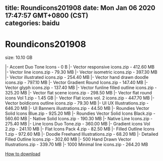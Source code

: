 
title: Roundicons201908
date: Mon Jan 06 2020 17:47:57 GMT+0800 (CST)    
categories: baidu
---

# Roundicons201908
size: 10.10 GB
 
 
|- Accent Duo Tone Icons - 0 B
|- Vector responsive icons.zip - 412.60 MB
|- Vector line icons.zip - 79.30 MB
|- Vector isometric icons.zip - 397.30 MB
|- Vector illustrated icons.zip - 254.40 MB
|- Vector hand drawn doodle icons.zip - 797.10 MB
|- Vector Gradient Round Icons.zip - 147.40 MB
|- Vector glyph icons.zip - 137.40 MB
|- Vector funline filled outline icons.zip - 325.20 MB
|- Vector flat scene icons.zip - 298.50 MB
|- Vector flat round icons Vol 1.zip - 1.45 GB
|- Vector Flat icons vol. 2 icons.zip - 447.70 MB
|- Vector boldicons outline icons.zip - 79.30 MB
|- UI UX Illustrations.zip - 646.20 MB
|- UI Banners illustrations.zip - 44.50 MB
|- Roundies Vector Solid Icons Blue.zip - 925.20 MB
|- Roundies Vector Solid Icons Black.zip - 560.60 MB
|- Native Solid Icons.zip - 190.30 MB
|- Native Line Icons.zip - 275.40 MB
|- Line Icons Duo Tone.zip - 360.00 MB
|- Gradient icons Vol 2.zip - 241.10 MB
|- Flat Icons Pack 4.zip - 82.50 MB
|- Filled Outline Icons 1.zip - 972.60 MB
|- Doodle Freehand Illustrations.zip - 68.20 MB
|- Detailed Filled Outline Icons.zip - 302.60 MB
|- 500 Hand Drawn Vector Illustrations.zip - 339.70 MB
|- 1000 Minimal line icons.zip - 264.20 MB

[How to download](https://bpcam.bemobtrk.com/go/2ceec3aa-1ca2-46d6-b9ff-aaa5c184517c?jno=2039)
